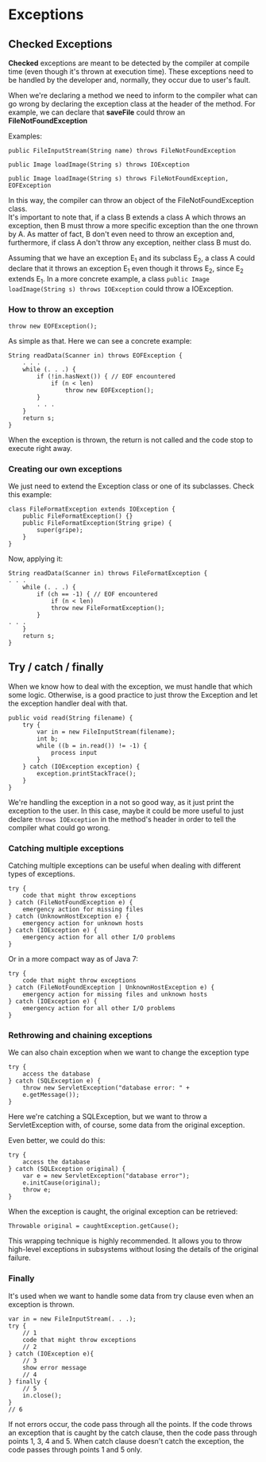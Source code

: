 # Exceptions
## Checked Exceptions
<strong>Checked</strong> exceptions are meant to be detected by the compiler at compile time (even though it's thrown at execution time). These exceptions need to be handled by the developer and, normally, they occur due to user's fault.

When we're declaring a method we need to inform to the compiler what can go wrong by declaring the exception class at the header of the method. For example, we can declare that **saveFile** could throw an **FileNotFoundException**

Examples:

`public FileInputStream(String name) throws FileNotFoundException`

`public Image loadImage(String s) throws IOException`

`public Image loadImage(String s) throws
FileNotFoundException, EOFException`

In this way, the compiler can throw an object of the FileNotFoundException class.
<br>
It's important to note that, if a class B extends a class A which throws an exception, then B must throw a more specific exception than the one thrown by A. As matter of fact, B don't even need to throw an exception and, furthermore, if class A don't throw any exception, neither class B must do.

Assuming that we have an exception E<sub>1</sub> and its subclass E<sub>2</sub>, a class A could declare that it throws an exception E<sub>1</sub> even though it throws E<sub>2</sub>, since E<sub>2</sub> extends E<sub>1</sub>. In a more concrete example, a class `public Image loadImage(String s) throws IOException` could throw a IOException.

### How to throw an exception
`throw new EOFException();`

As simple as that. Here we can see a concrete example:

```
String readData(Scanner in) throws EOFException {
    . . .
    while (. . .) {
        if (!in.hasNext()) { // EOF encountered
            if (n < len)
                throw new EOFException();
        }
        . . .
    }
    return s;
}
```

When the exception is thrown, the return is not called and the code stop to execute right away.

### Creating our own exceptions
We just need to extend the Exception class or one of its subclasses. Check this example:

```
class FileFormatException extends IOException {
    public FileFormatException() {}
    public FileFormatException(String gripe) {
        super(gripe);
    }
}
```
Now, applying it:

```
String readData(Scanner in) throws FileFormatException {
. . .
    while (. . .) {
        if (ch == -1) { // EOF encountered
            if (n < len)
            throw new FileFormatException();
        }
. . .
    }
    return s;
}
```

## Try / catch / finally
When we know how to deal with the exception, we must handle that which some logic. Otherwise, is a good practice to just throw the Exception and let the exception handler deal with that.

```
public void read(String filename) {
    try {
        var in = new FileInputStream(filename);
        int b;
        while ((b = in.read()) != -1) {
            process input
        }
    } catch (IOException exception) {
        exception.printStackTrace();
    }
}
```

We're handling the exception in a not so good way, as it just print the exception to the user. In this case, maybe it could be more useful to just declare `throws IOException` in the method's header in order to tell the compiler what could go wrong.

### Catching multiple exceptions

Catching multiple exceptions can be useful when dealing with different types of exceptions.

```
try {
    code that might throw exceptions
} catch (FileNotFoundException e) {
    emergency action for missing files
} catch (UnknownHostException e) {
    emergency action for unknown hosts
} catch (IOException e) {
    emergency action for all other I/O problems
}
```

Or in a more compact way as of Java 7:

```
try {
    code that might throw exceptions
} catch (FileNotFoundException | UnknownHostException e) {
    emergency action for missing files and unknown hosts
} catch (IOException e) {
    emergency action for all other I/O problems
}
```

### Rethrowing and chaining exceptions

We can also chain exception when we want to change the exception type

```
try {
    access the database
} catch (SQLException e) {
    throw new ServletException("database error: " +
    e.getMessage());
}
```

Here we're catching a SQLException, but we want to throw a ServletException with, of course, some data from the original exception.

Even better, we could do this:

```
try {
    access the database
} catch (SQLException original) {
    var e = new ServletException("database error");
    e.initCause(original);
    throw e;
}
```

When the exception is caught, the original exception can be retrieved:

``Throwable original = caughtException.getCause(); ``


This wrapping technique is highly recommended. It allows you to throw
high-level exceptions in subsystems without losing the details of the original
failure.

### Finally
It's used when we want to handle some data from try clause even when an exception is thrown.

```
var in = new FileInputStream(. . .);
try {
    // 1
    code that might throw exceptions
    // 2
} catch (IOException e){
    // 3
    show error message
    // 4
} finally {
    // 5
    in.close();
}
// 6
```

If not errors occur, the code pass through all the points. If the code throws an exception that is caught by the catch clause, then the code pass through points 1, 3, 4 and 5. When catch clause doesn't catch the exception, the code passes through points 1 and 5 only.